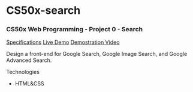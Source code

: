 # CS50x-search

### CS50x Web Programming - Project 0 - Search
[Specifications](https://cs50.harvard.edu/web/2020/projects/0/search/)
[Live Demo](https://acamposcar.github.io/CS50x-search/)
[Demostration Video](https://www.youtube.com/watch?v=8ddd3RancN4)

Design a front-end for Google Search, Google Image Search, and Google Advanced Search.

Technologies
- HTML&CSS
